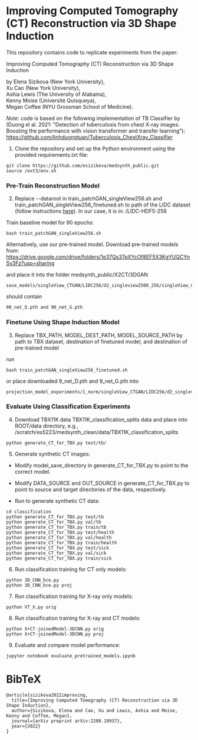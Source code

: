 # Improving Computed Tomography (CT) Reconstruction via 3D Shape Induction
This repository contains code to replicate experiments from the paper:

Improving Computed Tomography (CT) Reconstruction via 3D Shape Induction

by Elena Sizikova (New York University), \
Xu Cao (New York University), \
Ashia Lewis (The University of Alabama), \
Kenny Moise (Université Quisqueya), \
Megan Coffee (NYU Grossman School of Medicine).

*Note*: code is based on the following implementation of TB Classifier by (Duong el al. 2021: "Detection of tuberculosis from chest X-ray images: Boosting the performance with vision transformer and transfer learning"):
https://github.com/linhduongtuan/Tuberculosis_ChestXray_Classifier


1. Clone the repository and set up the Python environment using the provided requirements.txt file:
```
git clone https://github.com/esizikova/medsynth_public.git
source /ext3/env.sh
```

### Pre-Train Reconstruction Model

2. Replace --dataroot in train_patchGAN_singleView256.sh and train_patchGAN_singleView256_finetuned.sh to path of the LIDC dataset (follow instructions <a href="https://github.com/kylekma/X2CT">here</a>). In our case, it is in: /LIDC-HDF5-256


Train baseline model for 90 epochs:
```
bash train_patchGAN_singleView256.sh
```

Alternatively, use our pre-trained model. Download pre-trained models from:
https://drive.google.com/drive/folders/1e37Qs37pXYcOf8EF5X3KgYUQCYnSy3Fz?usp=sharing

and place it into the folder medsynth_public/X2CT/3DGAN

```
save_models/singleView_CTGAN/LIDC256/d2_singleview2500_256/singleView_CTGAN/LIDC256/d2_singleview2500/checkpoint/90
```
should contain
```
90_net_D.pth and 90_net_G.pth
```

### Finetune Using Shape Induction Model

3. Replace TBX_PATH, MODEL_DEST_PATH, MODEL_SOURCE_PATH by path to TBX dataset, destination of finetuned model, and destination of pre-trained model

run
```
bash train_patchGAN_singleView256_finetuned.sh
```

or place downloaded 9_net_D.pth and 9_net_G.pth into
```
projection_model_experiments/1_norm/singleView_CTGAN/LIDC256/d2_singleview2500/checkpoint/9/
```


### Evaluate Using Classification Experiments

4. Download TBX11K data TBX11K_classification_splits data and place into ROOT/data directory, e.g., /scratch/es5223/medsynth_clean/data/TBX11K_classification_splits
```
python generate_CT_for_TBX.py test/tb/
```

5. Generate synthetic CT images:
* Modify model_save_directory in generate_CT_for_TBX.py to point to the correct model.

* Modify DATA_SOURCE and OUT_SOURCE in generate_CT_for_TBX.py to point to source and target directories of the data, respectively.

* Run to generate synthetic CT data:
```
cd classification
python generate_CT_for_TBX.py test/tb
python generate_CT_for_TBX.py val/tb
python generate_CT_for_TBX.py train/tb
python generate_CT_for_TBX.py test/health
python generate_CT_for_TBX.py val/health
python generate_CT_for_TBX.py train/health
python generate_CT_for_TBX.py test/sick
python generate_CT_for_TBX.py val/sick
python generate_CT_for_TBX.py train/sick
```

6. Run classification training for CT only models:
```
python 3D_CNN_bce.py
python 3D_CNN_bce.py proj
```

7. Run classification training for X-ray only models:
```
python VT_X.py orig
```

8. Run classification training for X-ray and CT models:
```
python X+CT-joinedModel-3DCNN.py orig
python X+CT-joinedModel-3DCNN.py proj
```


9. Evaluate and compare model performance:
```
jupyter notebook evaluate_pretrained_models.ipynb
```

# BibTeX
```
@article{sizikova2022improving,
  title={Improving Computed Tomography (CT) Reconstruction via 3D Shape Induction},
  author={Sizikova, Elena and Cao, Xu and Lewis, Ashia and Moise, Kenny and Coffee, Megan},
  journal={arXiv preprint arXiv:2208.10937},
  year={2022}
}
```


